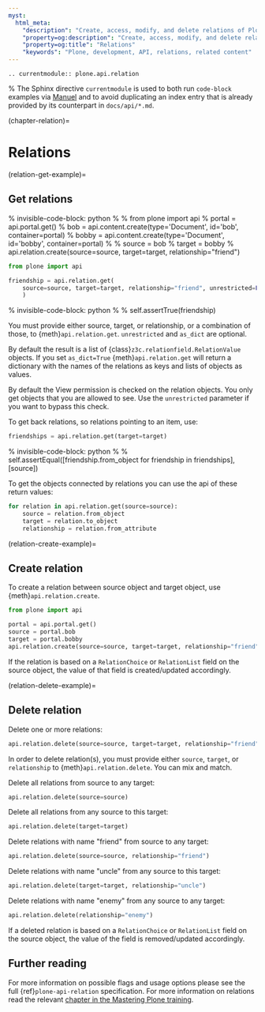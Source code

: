```yaml
---
myst:
  html_meta:
    "description": "Create, access, modify, and delete relations of Plone content"
    "property=og:description": "Create, access, modify, and delete relations of Plone content"
    "property=og:title": "Relations"
    "keywords": "Plone, development, API, relations, related content"
---
```


```{eval-rst}
.. currentmodule:: plone.api.relation
```
% The Sphinx directive `currentmodule` is used to both run `code-block` examples via [Manuel](https://manuel.readthedocs.io/en/latest/#code-blocks-1) and to avoid duplicating an index entry that is already provided by its counterpart in `docs/api/*.md`.

(chapter-relation)=

# Relations


(relation-get-example)=

## Get relations

% invisible-code-block: python
%
% from plone import api
% portal = api.portal.get()
% bob = api.content.create(type='Document', id='bob', container=portal)
% bobby = api.content.create(type='Document', id='bobby', container=portal)
%
% source = bob
% target = bobby
% api.relation.create(source=source, target=target, relationship="friend")

```python
from plone import api

friendship = api.relation.get(
    source=source, target=target, relationship="friend", unrestricted=False, as_dict=False
    )
```

% invisible-code-block: python
%
% self.assertTrue(friendship)

You must provide either source, target, or relationship, or a combination of those, to {meth}`api.relation.get`.
`unrestricted` and `as_dict` are optional.

By default the result is a list of {class}`z3c.relationfield.RelationValue` objects.
If you set `as_dict=True` {meth}`api.relation.get` will return a dictionary with the names of the relations as keys and lists of objects as values.

By default the View permission is checked on the relation objects.
You only get objects that you are allowed to see.
Use the `unrestricted` parameter if you want to bypass this check.

To get back relations, so relations pointing to an item, use:

```python
friendships = api.relation.get(target=target)
```

% invisible-code-block: python
%
% self.assertEqual([friendship.from_object for friendship in friendships], [source])

To get the objects connected by relations you can use the api of these return values:

```python
for relation in api.relation.get(source=source):
    source = relation.from_object
    target = relation.to_object
    relationship = relation.from_attribute
```


(relation-create-example)=

## Create relation

To create a relation between source object and target object, use {meth}`api.relation.create`.

```python
from plone import api

portal = api.portal.get()
source = portal.bob
target = portal.bobby
api.relation.create(source=source, target=target, relationship="friend")
```

If the relation is based on a `RelationChoice` or `RelationList` field on the source object, the value of that field is created/updated accordingly.

(relation-delete-example)=

## Delete relation

Delete one or more relations:

```python
api.relation.delete(source=source, target=target, relationship="friend")
```

In order to delete relation(s), you must provide either `source`, `target`, or `relationship` to {meth}`api.relation.delete`.
You can mix and match.

Delete all relations from source to any target:

```python
api.relation.delete(source=source)
```

Delete all relations from any source to this target:

```python
api.relation.delete(target=target)
```

Delete relations with name "friend" from source to any target:

```python
api.relation.delete(source=source, relationship="friend")
```

Delete relations with name "uncle" from any source to this target:

```python
api.relation.delete(target=target, relationship="uncle")
```

Delete relations with name "enemy" from any source to any target:

```python
api.relation.delete(relationship="enemy")
```

If a deleted relation is based on a `RelationChoice` or `RelationList` field on the source object, the value of the field is removed/updated accordingly.

## Further reading

For more information on possible flags and usage options please see the full {ref}`plone-api-relation` specification.
For more information on relations read the relevant [chapter in the Mastering Plone training](https://training.plone.org/mastering-plone/relations.html).
